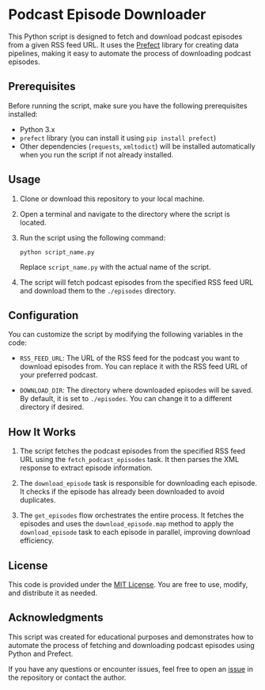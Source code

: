 # Podcast Episode Downloader

This Python script is designed to fetch and download podcast episodes from a given RSS feed URL. It uses the [Prefect](https://www.prefect.io/) library for creating data pipelines, making it easy to automate the process of downloading podcast episodes.

## Prerequisites

Before running the script, make sure you have the following prerequisites installed:

- Python 3.x
- `prefect` library (you can install it using `pip install prefect`)
- Other dependencies (`requests`, `xmltodict`) will be installed automatically when you run the script if not already installed.

## Usage

1. Clone or download this repository to your local machine.

2. Open a terminal and navigate to the directory where the script is located.

3. Run the script using the following command:

   ```
   python script_name.py
   ```

   Replace `script_name.py` with the actual name of the script.

4. The script will fetch podcast episodes from the specified RSS feed URL and download them to the `./episodes` directory.

## Configuration

You can customize the script by modifying the following variables in the code:

- `RSS_FEED_URL`: The URL of the RSS feed for the podcast you want to download episodes from. You can replace it with the RSS feed URL of your preferred podcast.

- `DOWNLOAD_DIR`: The directory where downloaded episodes will be saved. By default, it is set to `./episodes`. You can change it to a different directory if desired.

## How It Works

1. The script fetches the podcast episodes from the specified RSS feed URL using the `fetch_podcast_episodes` task. It then parses the XML response to extract episode information.

2. The `download_episode` task is responsible for downloading each episode. It checks if the episode has already been downloaded to avoid duplicates.

3. The `get_episodes` flow orchestrates the entire process. It fetches the episodes and uses the `download_episode.map` method to apply the `download_episode` task to each episode in parallel, improving download efficiency.

## License

This code is provided under the [MIT License](LICENSE). You are free to use, modify, and distribute it as needed.

## Acknowledgments

This script was created for educational purposes and demonstrates how to automate the process of fetching and downloading podcast episodes using Python and Prefect.

If you have any questions or encounter issues, feel free to open an [issue](https://github.com/your-repository-url/issues) in the repository or contact the author.